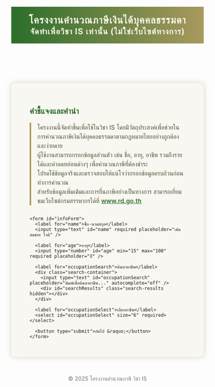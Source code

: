 <!DOCTYPE html>
<html lang="th">
<head>
<meta charset="UTF-8" />
<meta name="viewport" content="width=device-width, initial-scale=1" />
<title>โครงงานคำนวณภาษี - วิชา IS</title>
<style>
  @import url('https://fonts.googleapis.com/css2?family=Mitr&display=swap');

  body {
    font-family: 'Mitr', sans-serif;
    margin: 0; padding: 0;
    background: #e3f0db;
    color: #2e3a2f;
  }
  header {
    background: linear-gradient(90deg, #2b6e2a, #a9995d);
    color: #f5f2e7;
    padding: 1.2rem 2rem;
    text-align: center;
    font-size: 1.6rem;
    font-weight: 700;
    letter-spacing: 1.2px;
  }
  main {
    max-width: 900px;
    margin: 2rem auto;
    background: #f9f7f1;
    border-radius: 10px;
    box-shadow: 0 0 15px #a9995d66;
    padding: 2rem 3rem;
  }
  h1, h2 {
    color: #2b6e2a;
  }
  p.intro {
    font-size: 1rem;
    line-height: 1.5;
    margin-bottom: 1.8rem;
    border-left: 4px solid #a9995d;
    padding-left: 1rem;
    color: #4a5234;
  }
  label {
    display: block;
    margin-top: 1rem;
    font-weight: 600;
  }
  input[type=text], input[type=number], select {
    width: 100%;
    padding: 0.5rem 0.7rem;
    margin-top: 0.3rem;
    border: 1.8px solid #a9995d;
    border-radius: 6px;
    font-size: 1rem;
    background: #fbf9f1;
    color: #2e3a2f;
    box-sizing: border-box;
  }
  input[type=number]::-webkit-inner-spin-button,
  input[type=number]::-webkit-outer-spin-button {
    -webkit-appearance: none;
    margin: 0;
  }
  button {
    margin-top: 2rem;
    background: #2b6e2a;
    border: none;
    color: #f5f2e7;
    font-size: 1.1rem;
    font-weight: 700;
    padding: 0.8rem 2.5rem;
    border-radius: 8px;
    cursor: pointer;
    box-shadow: 0 5px 12px #598a39aa;
    transition: background 0.3s ease;
  }
  button:hover {
    background: #1e4c1b;
  }
  .hidden {
    display: none;
  }
  .search-container {
    position: relative;
  }
  .search-container input[type=text] {
    padding-right: 40px;
  }
  .search-results {
    position: absolute;
    top: 100%;
    left: 0; right: 0;
    max-height: 160px;
    overflow-y: auto;
    background: #fbf9f1;
    border: 1.5px solid #a9995d;
    border-top: none;
    z-index: 100;
  }
  .search-results div {
    padding: 0.4rem 0.8rem;
    cursor: pointer;
  }
  .search-results div:hover {
    background: #a9995d44;
  }
  table {
    width: 100%;
    border-collapse: collapse;
    margin-top: 2rem;
    color: #2e3a2f;
  }
  table, th, td {
    border: 1.5px solid #a9995d;
  }
  th, td {
    padding: 0.7rem 1rem;
    text-align: center;
  }
  th {
    background: #a9995d;
    color: #f5f2e7;
  }
  a.ssp-link {
    color: #2b6e2a;
    text-decoration: underline;
    font-weight: 600;
  }
  a.ssp-link:hover {
    color: #1e4c1b;
  }
  footer {
    margin-top: 3rem;
    text-align: center;
    font-size: 0.9rem;
    color: #777;
  }
</style>
</head>
<body>

<header>
  โครงงานคำนวณภาษีเงินได้บุคคลธรรมดา <br />
  <small>จัดทำเพื่อวิชา IS เท่านั้น (ไม่ใช่เว็บไซต์ทางการ)</small>
</header>

<main>
  <!-- หน้า 1 : คำนำ + กรอกข้อมูล -->
  <section id="page1">
    <h1>คำชี้แจงและคำนำ</h1>
    <p class="intro">
      โครงงานนี้จัดทำขึ้นเพื่อใช้ในวิชา IS โดยมีวัตถุประสงค์เพื่อช่วยในการคำนวณภาษีเงินได้บุคคลธรรมดาตามกฎหมายไทยอย่างถูกต้องและง่ายดาย<br />
      ผู้ใช้งานสามารถกรอกข้อมูลส่วนตัว เช่น ชื่อ, อายุ, อาชีพ รวมถึงรายได้และค่าลดหย่อนต่างๆ เพื่อคำนวณภาษีที่ต้องชำระ<br />
      โปรดใช้ข้อมูลจริงและตรวจสอบให้แน่ใจว่ากรอกข้อมูลครบถ้วนก่อนทำการคำนวณ<br />
      สำหรับข้อมูลเพิ่มเติมและการยื่นภาษีอย่างเป็นทางการ สามารถเยี่ยมชมเว็บไซต์กรมสรรพากรได้ที่ <a href="https://www.rd.go.th" target="_blank" class="ssp-link">www.rd.go.th</a>
    </p>

    <form id="infoForm">
      <label for="name">ชื่อ-นามสกุล</label>
      <input type="text" id="name" required placeholder="เช่น สมชาย ใจดี" />

      <label for="age">อายุ</label>
      <input type="number" id="age" min="15" max="100" required placeholder="ปี" />

      <label for="occupationSearch">ค้นหาอาชีพ</label>
      <div class="search-container">
        <input type="text" id="occupationSearch" placeholder="พิมพ์เพื่อค้นหาอาชีพ..." autocomplete="off" />
        <div id="searchResults" class="search-results hidden"></div>
      </div>

      <label for="occupationSelect">เลือกอาชีพ</label>
      <select id="occupationSelect" size="6" required></select>

      <button type="submit">ถัดไป &raquo;</button>
    </form>
  </section>

  <!-- หน้า 2 : คำนวณภาษี -->
  <section id="page2" class="hidden">
    <h1>คำนวณภาษีเงินได้บุคคลธรรมดา</h1>

    <form id="taxForm">
      <label>ชื่อ-นามสกุล</label>
      <p id="showName" style="font-weight:700; margin-bottom:1rem;"></p>

      <label>อายุ</label>
      <p id="showAge" style="font-weight:700; margin-bottom:1rem;"></p>

      <label>อาชีพ</label>
      <p id="showOccupation" style="font-weight:700; margin-bottom:1rem;"></p>

      <label for="income">รายได้ต่อปี (บาท)</label>
      <input type="number" id="income" min="0" required placeholder="เช่น 500000" />

      <label for="deductions">ค่าลดหย่อนต่อปี (บาท)</label>
      <input type="number" id="deductions" min="0" value="60000" required />

      <button type="submit">คำนวณภาษี</button>
    </form>

    <div id="result" style="margin-top: 2rem;"></div>

    <h2>อัตราภาษีเงินได้บุคคลธรรมดา</h2>
    <table>
      <thead>
        <tr>
          <th>ฐานภาษี (บาท)</th>
          <th>อัตราภาษี (%)</th>
          <th>จำนวนภาษีที่ต้องชำระ (บาท)</th>
        </tr>
      </thead>
      <tbody>
        <tr><td>0 – 150,000</td><td>0</td><td>ยกเว้นภาษี</td></tr>
        <tr><td>150,001 – 300,000</td><td>5</td><td>5% ของเงินได้สุทธิ</td></tr>
        <tr><td>300,001 – 500,000</td><td>10</td><td>10% ของเงินได้สุทธิ</td></tr>
        <tr><td>500,001 – 750,000</td><td>15</td><td>15% ของเงินได้สุทธิ</td></tr>
        <tr><td>750,001 – 1,000,000</td><td>20</td><td>20% ของเงินได้สุทธิ</td></tr>
        <tr><td>1,000,001 – 2,000,000</td><td>25</td><td>25% ของเงินได้สุทธิ</td></tr>
        <tr><td>2,000,001 – 5,000,000</td><td>30</td><td>30% ของเงินได้สุทธิ</td></tr>
        <tr><td>5,000,001 ขึ้นไป</td><td>35</td><td>35% ของเงินได้สุทธิ</td></tr>
      </tbody>
    </table>

    <p style="margin-top:1.5rem;">
      ขอแนะนำให้ตรวจสอบข้อมูลกับเว็บไซต์กรมสรรพากร <a href="https://www.rd.go.th" target="_blank" class="ssp-link">www.rd.go.th</a> ก่อนการยื่นภาษีทุกครั้ง
    </p>

    <button id="backBtn" style="background:#a9995d;">ย้อนกลับ</button>
  </section>
</main>

<footer>
  &copy; 2025 โครงงานคำนวณภาษี วิชา IS
</footer>

<script>
  // อาชีพตัวอย่างเยอะๆ (ตัดให้เห็นตัวอย่างก่อน)
  const occupations = [
    "นักเรียน/นักศึกษา", "พนักงานบริษัท", "เจ้าของกิจการ", "ฟรีแลนซ์", "ข้าราชการ", "ครู", "แพทย์", "วิศวกร", 
    "นักบัญชี", "นักกฎหมาย", "พนักงานธนาคาร", "นักวิจัย", "ศิลปิน", "นักดนตรี", "นักกีฬา", "นักข่าว", 
    "ช่างภาพ", "นักออกแบบ", "โปรแกรมเมอร์", "พนักงานโรงแรม", "พนักงานขาย", "เจ้าหน้าที่ฝ่ายการตลาด", 
    "พนักงานขับรถ", "แม่บ้าน", "ช่างซ่อม", "เกษตรกร", "ชาวประมง", "นักธุรกิจ", "เจ้าของร้านอาหาร", 
    "พนักงาน Call Center", "นักจิตวิทยา", "นักสังคมสงเคราะห์", "พยาบาล", "นักบวช", "นักบำบัด", "นักเทคนิคการแพทย์",
    "นักเศรษฐศาสตร์", "นักบริหาร", "ผู้จัดการ", "ผู้ประกอบการ", "ช่างไฟฟ้า", "นักพัฒนาเว็บ", "ช่างไม้", "ช่างเชื่อม",
    "นักออกแบบแฟชั่น", "เจ้าหน้าที่รักษาความปลอดภัย", "นักวิเคราะห์ข้อมูล", "พนักงานขนส่ง", "นักภาษาศาสตร์",
    "เจ้าหน้าที่ประชาสัมพันธ์", "นักแปลภาษา", "นักดาราศาสตร์", "นักโบราณคดี", "นักวิทยาศาสตร์", "นักสถิติ",
    "นักวางแผนทางการเงิน", "ผู้บริหารระดับสูง", "นักแสดง", "ผู้กำกับหนัง", "นักเทคโนโลยีสารสนเทศ", "นักทำสวน",
    "ช่างภาพยนตร์", "พนักงานสายการบิน", "ผู้จัดการโรงแรม", "นักกายภาพบำบัด", "นักบรรยาย", "นักประชาสัมพันธ์",
    "นักบัญชีตรวจสอบ", "นักโฆษณา", "เจ้าหน้าที่สาธารณสุข", "นักจัดการทรัพยากรมนุษย์", "นักประชาสัมพันธ์",
    "นักวางแผนเมือง", "เจ้าหน้าที่ฝ่ายกฎหมาย", "นักเขียน", "นักวิชาการ", "เจ้าหน้าที่ฝ่ายสนับสนุน"
  ];

  // ฟังก์ชันเติม dropdown อาชีพ
  const occupationSelect = document.getElementById('occupationSelect');
  function fillOccupations(list) {
    occupationSelect.innerHTML = '';
    list.forEach(occ => {
      const option = document.createElement('option');
      option.value = occ;
      option.textContent = occ;
      occupationSelect.appendChild(option);
    });
  }
  fillOccupations(occupations);

  // ค้นหาอาชีพ
  const occupationSearch = document.getElementById('occupationSearch');
  const searchResults = document.getElementById('searchResults');

  occupationSearch.addEventListener('input', () => {
    const query = occupationSearch.value.toLowerCase().trim();
    if (!query) {
      searchResults.classList.add('hidden');
      return;
    }
    const filtered = occupations.filter(o => o.toLowerCase().includes(query));
    if (filtered.length === 0) {
      searchResults.classList.add('hidden');
      return;
    }
    searchResults.innerHTML = '';
    filtered.forEach(item => {
      const div = document.createElement('div');
      div.textContent = item;
      div.onclick = () => {
        occupationSelect.value = item;
        occupationSearch.value = item;
        searchResults.classList.add('hidden');
      };
      searchResults.appendChild(div);
    });
    searchResults.classList.remove('hidden');
  });

  document.addEventListener('click', (e) => {
    if (!occupationSearch.contains(e.target)) {
      searchResults.classList.add('hidden');
    }
  });

  // หน้าแรก กรอกข้อมูล
  const infoForm = document.getElementById('infoForm');
  infoForm.addEventListener('submit', e => {
    e.preventDefault();
    const name = document.getElementById('name').value.trim();
    const age = parseInt(document.getElementById('age').value);
    const occupation = occupationSelect.value;

    if (!name || !age || !occupation) {
      alert('กรุณากรอกข้อมูลให้ครบถ้วน');
      return;
    }

    document.getElementById('showName').textContent = name;
    document.getElementById('showAge').textContent = age;
    document.getElementById('showOccupation').textContent = occupation;

    document.getElementById('page1').classList.add('hidden');
    document.getElementById('page2').classList.remove('hidden');
  });

  // คำนวณภาษี
  const taxForm = document.getElementById('taxForm');
  taxForm.addEventListener('submit', e => {
    e.preventDefault();
    const income = parseFloat(document.getElementById('income').value);
    const deductions = parseFloat(document.getElementById('deductions').value);
    if (income < 0 || deductions < 0) {
      alert('กรุณากรอกตัวเลขที่ถูกต้อง');
      return;
    }

    const taxableIncome = Math.max(0, income - deductions);
    let tax = 0;

    const brackets = [
      { limit: 150000, rate: 0 },
      { limit: 300000, rate: 0.05 },
      { limit: 500000, rate: 0.10 },
      { limit: 750000, rate: 0.15 },
      { limit: 1000000, rate: 0.20 },
      { limit: 2000000, rate: 0.25 },
      { limit: 5000000, rate: 0.30 },
      { limit: Infinity, rate: 0.35 }
    ];

    let remaining = taxableIncome;
    let lastLimit = 0;
    for (const bracket of brackets) {
      if (remaining <= 0) break;
      const taxableAtThisRate = Math.min(bracket.limit - lastLimit, remaining);
      tax += taxableAtThisRate * bracket.rate;
      remaining -= taxableAtThisRate;
      lastLimit = bracket.limit;
    }

    const resultDiv = document.getElementById('result');
    resultDiv.innerHTML = `
      <h2>ผลลัพธ์การคำนวณ</h2>
      <p>รายได้สุทธิหลังหักค่าลดหย่อน: <strong>${taxableIncome.toLocaleString()} บาท</strong></p>
      <p>ภาษีที่ต้องชำระ: <strong>${tax.toLocaleString(undefined, {minimumFractionDigits:2, maximumFractionDigits:2})} บาท</strong></p>
    `;
  });

  // ปุ่มย้อนกลับหน้าแรก
  document.getElementById('backBtn').addEventListener('click', () => {
   
